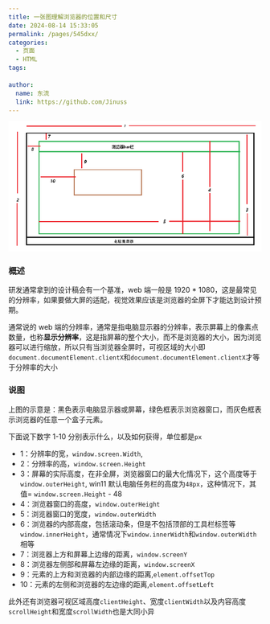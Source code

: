 ```yaml
---
title: 一张图理解浏览器的位置和尺寸
date: 2024-08-14 15:33:05
permalink: /pages/545dxx/
categories:
  - 页面
  - HTML
tags:

author:
  name: 东流
  link: https://github.com/Jinuss
---
```


<img src="../../Demo/image/位置尺寸.png" />

### 概述

研发通常拿到的设计稿会有一个基准，web 端一般是 1920 \* 1080，这是最常见的分辨率，如果要做大屏的适配，视觉效果应该是浏览器的全屏下才能达到设计预期。

通常说的 web 端的分辨率，通常是指电脑显示器的分辨率，表示屏幕上的像素点数量，也称**显示分辨率**，这是指屏幕的整个大小，而不是浏览器的大小，因为浏览器可以进行缩放，所以只有当浏览器全屏时，可视区域的大小即`document.documentElement.clientX`和`document.documentElement.clientX`才等于分辨率的大小

### 说图

上图的示意是：黑色表示电脑显示器或屏幕，绿色框表示浏览器窗口，而灰色框表示浏览器的任意一个盒子元素。

下面说下数字 1-10 分别表示什么，以及如何获得，单位都是`px`

- 1：分辨率的宽，`window.screen.Width`,
- 2：分辨率的高，`window.screen.Height`
- 3：屏幕的实际高度，在非全屏，浏览器窗口的最大化情况下，这个高度等于 `window.outerHeight`, win11 默认电脑任务栏的高度为`48px`，这种情况下，其值= `window.screen.Height` - 48
- 4：浏览器窗口的高度，`window.outerHeight`
- 5：浏览器窗口的宽度，`window.outerWidth`
- 6：浏览器的内部高度，包括滚动条，但是不包括顶部的工具栏标签等`window.innerHeight`，通常情况下`window.innerWidth`和`window.outerWidth`相等
- 7：浏览器上方和屏幕上边缘的距离，`window.screenY`
- 8：浏览器左侧部和屏幕左边缘的距离，`window.screenX`
- 9：元素的上方和浏览器的内部边缘的距离,`element.offsetTop`
- 10：元素的左侧和浏览器的左边缘的距离,`element.offsetLeft`

此外还有浏览器可视区域高度`clientHeight`、宽度`clientWidth`以及内容高度`scrollHeight`和宽度`scrollWidth`也是大同小异
